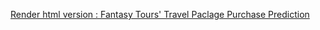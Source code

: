 [Render html version : Fantasy Tours' Travel Paclage Purchase Prediction](https://htmlpreview.github.io/?https://github.com/hugohiraoka/Travel_Package_Purchase_Prediction/blob/main/html/Travel_Package_Customer_Prediction.html)
